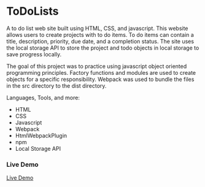 # ToDoLists
A to do list web site built using HTML, CSS, and javascript. This website allows users to create projects with to do items. To do items can contain a title, description, priority, due date, and a completion status. The site uses the local storage API to store the project and todo objects in local storage to save progress locally.  

The goal of this project was to practice using javascript object oriented programming principles. Factory functions and modules are used to create objects for a specific responsibility. Webpack was used to bundle the files in the src directory to the dist directory.

Languages, Tools, and more:
* HTML
* CSS
* Javascript
* Webpack
* HtmlWebpackPlugin
* npm
* Local Storage API

### Live Demo
[Live Demo](https://e-trinh.github.io/ToDoLists/)
